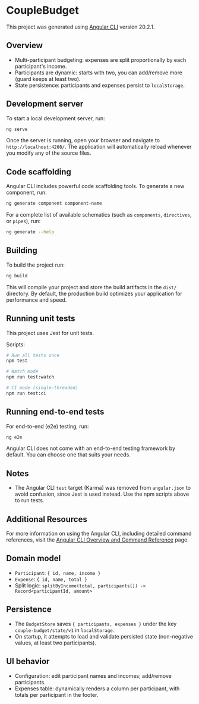 # CoupleBudget

This project was generated using [Angular CLI](https://github.com/angular/angular-cli) version 20.2.1.

## Overview

- Multi-participant budgeting: expenses are split proportionally by each participant's income.
- Participants are dynamic: starts with two, you can add/remove more (guard keeps at least two).
- State persistence: participants and expenses persist to `localStorage`.

## Development server

To start a local development server, run:

```bash
ng serve
```

Once the server is running, open your browser and navigate to `http://localhost:4200/`. The application will automatically reload whenever you modify any of the source files.

## Code scaffolding

Angular CLI includes powerful code scaffolding tools. To generate a new component, run:

```bash
ng generate component component-name
```

For a complete list of available schematics (such as `components`, `directives`, or `pipes`), run:

```bash
ng generate --help
```

## Building

To build the project run:

```bash
ng build
```

This will compile your project and store the build artifacts in the `dist/` directory. By default, the production build optimizes your application for performance and speed.

## Running unit tests

This project uses Jest for unit tests.

Scripts:

```bash
# Run all tests once
npm test

# Watch mode
npm run test:watch

# CI mode (single-threaded)
npm run test:ci
```

## Running end-to-end tests

For end-to-end (e2e) testing, run:

```bash
ng e2e
```

Angular CLI does not come with an end-to-end testing framework by default. You can choose one that suits your needs.

## Notes

- The Angular CLI `test` target (Karma) was removed from `angular.json` to avoid confusion, since Jest is used instead. Use the npm scripts above to run tests.

## Additional Resources

For more information on using the Angular CLI, including detailed command references, visit the [Angular CLI Overview and Command Reference](https://angular.dev/tools/cli) page.

## Domain model

- `Participant`: `{ id, name, income }`
- `Expense`: `{ id, name, total }`
- Split logic: `splitByIncome(total, participants[]) -> Record<participantId, amount>`

## Persistence

- The `BudgetStore` saves `{ participants, expenses }` under the key `couple-budget/state/v1` in `localStorage`.
- On startup, it attempts to load and validate persisted state (non-negative values, at least two participants).

## UI behavior

- Configuration: edit participant names and incomes; add/remove participants.
- Expenses table: dynamically renders a column per participant, with totals per participant in the footer.
